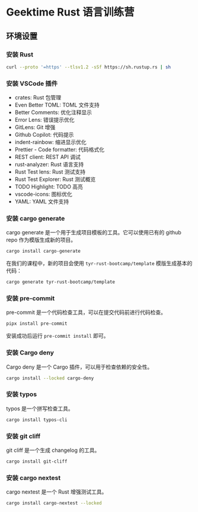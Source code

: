 # Geektime Rust 语言训练营

## 环境设置

### 安装 Rust

```bash
curl --proto '=https' --tlsv1.2 -sSf https://sh.rustup.rs | sh
```

### 安装 VSCode 插件

- crates: Rust 包管理
- Even Better TOML: TOML 文件支持
- Better Comments: 优化注释显示
- Error Lens: 错误提示优化
- GitLens: Git 增强
- Github Copilot: 代码提示
- indent-rainbow: 缩进显示优化
- Prettier - Code formatter: 代码格式化
- REST client: REST API 调试
- rust-analyzer: Rust 语言支持
- Rust Test lens: Rust 测试支持
- Rust Test Explorer: Rust 测试概览
- TODO Highlight: TODO 高亮
- vscode-icons: 图标优化
- YAML: YAML 文件支持

### 安装 cargo generate

cargo generate 是一个用于生成项目模板的工具。它可以使用已有的 github repo 作为模版生成新的项目。

```bash
cargo install cargo-generate
```

在我们的课程中，新的项目会使用 `tyr-rust-bootcamp/template` 模版生成基本的代码：

```bash
cargo generate tyr-rust-bootcamp/template
```

### 安装 pre-commit

pre-commit 是一个代码检查工具，可以在提交代码前进行代码检查。

```bash
pipx install pre-commit
```

安装成功后运行 `pre-commit install` 即可。

### 安装 Cargo deny

Cargo deny 是一个 Cargo 插件，可以用于检查依赖的安全性。

```bash
cargo install --locked cargo-deny
```

### 安装 typos

typos 是一个拼写检查工具。

```bash
cargo install typos-cli
```

### 安装 git cliff

git cliff 是一个生成 changelog 的工具。

```bash
cargo install git-cliff
```

### 安装 cargo nextest

cargo nextest 是一个 Rust 增强测试工具。

```bash
cargo install cargo-nextest --locked
```
